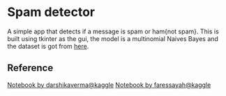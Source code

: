 # Spam detector

A simple app that detects if a message is spam or ham{not spam}.
This is built using tkinter as the gui, the model is a multinomial
Naives Bayes and the dataset is got from [here](https://archive.ics.uci.edu/ml/datasets/SMS+Spam+Collection).

## Reference
[Notebook by darshikaverma@kaggle](https://www.kaggle.com/darshikaverma/spam-ham-message-classification-beginner)
[Notebook by faressayah@kaggle](https://www.kaggle.com/faressayah/natural-language-processing-nlp-for-beginners)
